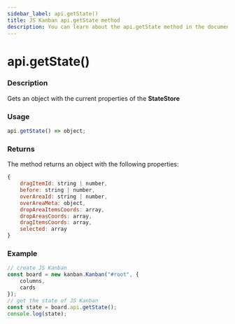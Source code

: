 ```yaml
---
sidebar_label: api.getState()
title: JS Kanban api.getState method
description: You can learn about the api.getState method in the documentation of the JavaScript Kanban library. Browse developer guides and API reference, try out code examples and live demos.
---
```


# api.getState()

### Description

Gets an object with the current properties of the **StateStore**

### Usage

```js
api.getState() => object;
```

### Returns

The method returns an object with the following properties:

```js
{
	dragItemId: string | number,
	before: string | number,
	overAreaId: string | number,
	overAreaMeta: object,
	dropAreaItemsCoords: array,
	dropAreasCoords: array,
	dragItemsCoords: array,
	selected: array
}
```  

### Example

```jsx {7}
// create JS Kanban
const board = new kanban.Kanban("#root", {
	columns,
	cards
});
// get the state of JS Kanban
const state = board.api.getState();
console.log(state);
```
